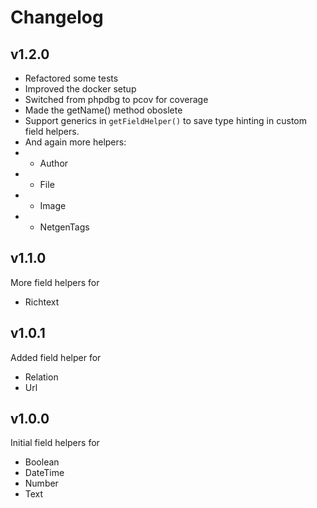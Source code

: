 # Changelog

## v1.2.0
* Refactored some tests
* Improved the docker setup
* Switched from phpdbg to pcov for coverage
* Made the getName() method oboslete
* Support generics in `getFieldHelper()` to save type hinting in custom field helpers.
* And again more helpers:
* * Author
* * File
* * Image
* * NetgenTags

## v1.1.0
More field helpers for
* Richtext

## v1.0.1
Added field helper for
* Relation
* Url

## v1.0.0
Initial field helpers for
* Boolean
* DateTime
* Number
* Text